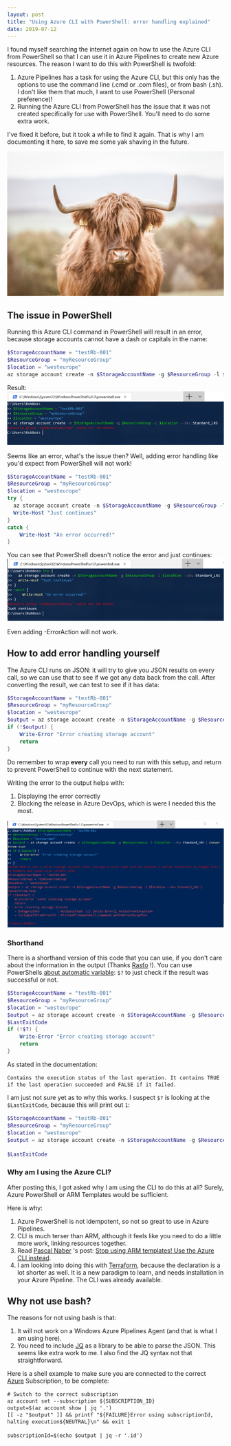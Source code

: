 ```yaml
---
layout: post
title: "Using Azure CLI with PowerShell: error handling explained"
date: 2019-07-12
---
```


I found myself searching the internet again on how to use the Azure CLI from PowerShell so that I can use it in Azure Pipelines to create new Azure resources. The reason I want to do this with PowerShell is twofold:

1. Azure Pipelines has a task for using the Azure CLI, but this only has the options to use the command line (.cmd or .com files), or from bash (.sh). I don't like them that much, I want to use PowerShell (Personal preference)!
1. Running the Azure CLI from PowerShell has the issue that it was not created specifically for use with PowerShell. You'll need to do some extra work.

I've fixed it before, but it took a while to find it again. That is why I am documenting it here, to save me some yak shaving in the future.

![Yak to shave](/images/2019/20190712/Yak.jpg)

## The issue in PowerShell
Running this Azure CLI command in PowerShell will result in an error, because storage accounts cannot have a dash or capitals in the name:
```powershell
$StorageAccountName = "testRb-001"
$ResourceGroup = "myResourceGroup"
$location = "westeurope"
az storage account create -n $StorageAccountName -g $ResourceGroup -l $location --sku Standard_LRS
```

Result:
![Error displayed in PowerShell](/images/2019/20190712/20190712_02_Error.png)

Seems like an error, what's the issue then?
Well, adding error handling like you'd expect from PowerShell will not work!

```powershell
$StorageAccountName = "testRb-001"
$ResourceGroup = "myResourceGroup"
$location = "westeurope"
try {
  az storage account create -n $StorageAccountName -g $ResourceGroup -l $location --sku Standard_LRS
  Write-Host "Just continues"
}
catch {
    Write-Host "An error occurred!"
}
```

You can see that PowerShell doesn't notice the error and just continues:
![Error handling will not do anything with the error](/images/2019/20190712/20190712_03_ErrorHandling.png)

Even adding -ErrorAction will not work.

## How to add error handling yourself
The Azure CLI runs on JSON: it will try to give you JSON results on every call, so we can use that to see if we got any data back from the call. After converting the result, we can test to see if it has data:

```powershell
$StorageAccountName = "testRb-001"
$ResourceGroup = "myResourceGroup"
$location = "westeurope"
$output = az storage account create -n $StorageAccountName -g $ResourceGroup -l $location --sku Standard_LRS | ConvertFrom-Json
if (!$output) {
    Write-Error "Error creating storage account"
    return
}
```

Do remember to wrap **every** call you need to run with this setup, and return to prevent PowerShell to continue with the next statement.

Writing the error to the output helps with:
1. Displaying the error correctly
1. Blocking the release in Azure DevOps, which is were I needed this the most.

![](/images/2019/20190712/20190712_04_ErrorHandlingCorrectly.png)

### Shorthand
There is a shorthand version of this code that you can use, if you don't care about the information in the output (Thanks [Rasťo](https://twitter.com/duracellko) !). You can use PowerShells [about automatic variable](https://docs.microsoft.com/en-us/powershell/module/microsoft.powershell.core/about/about_automatic_variables?view=powershell-5.1): `$?` to just check if the result was successful or not.

```powershell
$StorageAccountName = "testRb-001"
$ResourceGroup = "myResourceGroup"
$location = "westeurope"
$output = az storage account create -n $StorageAccountName -g $ResourceGroup -l $location --sku Standard_LRS | ConvertFrom-Json
$LastExitCode
if (!$?) {
    Write-Error "Error creating storage account"
    return
}
```

As stated in the documentation:
```
Contains the execution status of the last operation. It contains TRUE if the last operation succeeded and FALSE if it failed.
```
I am just not sure yet as to why this works. I suspect `$?` is looking at the `$LastExitCode`, because this will print out `1`:

```powershell
$StorageAccountName = "testRb-001"
$ResourceGroup = "myResourceGroup"
$location = "westeurope"
$output = az storage account create -n $StorageAccountName -g $ResourceGroup -l $location --sku Standard_LRS | ConvertFrom-Json

$LastExitCode
```

### Why am I using the Azure CLI?
After posting this, I got asked why I am using the CLI to do this at all? Surely, Azure PowerShell or ARM Templates would be sufficient.

Here is why:
1. Azure PowerShell is not idempotent, so not so great to use in Azure Pipelines.
1. CLI is much terser than ARM, although it feels like you need to do a little more work, linking resources together.
1. Read [Pascal Naber](https://twitter.com/pascalnaber) 's post: [Stop using ARM templates! Use the Azure CLI instead](https://pascalnaber.wordpress.com/2018/11/11/stop-using-arm-templates-use-the-azure-cli-instead/).
1. I am looking into doing this with [Terraform](https://www.terraform.io/), because the declaration is a lot shorter as well. It is a new paradigm to learn, and needs installation in your Azure Pipeline. The CLI was already available.

## Why not use bash?
The reasons for not using bash is that:
1. It will not work on a Windows Azure Pipelines Agent (and that is what I am using here).
1. You need to include [JQ](https://stedolan.github.io/jq/) as a library to be able to parse the JSON. This seems like extra work to me. I also find the JQ syntax not that straightforward.

Here is a shell example to make sure you are connected to the correct [Azure](https://azure.com) Subscription, to be complete:

```shell
# Switch to the correct subscription
az account set --subscription ${SUBSCRIPTION_ID}
output=$(az account show | jq '.')
[[ -z "$output" ]] && printf "${FAILURE}Error using subscriptionId, halting execution${NEUTRAL}\n" && exit 1

subscriptionId=$(echo $output | jq -r '.id')
```